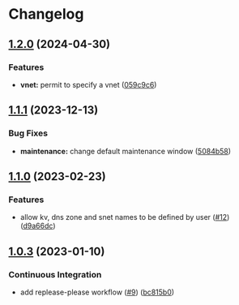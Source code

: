 # Changelog

## [1.2.0](https://github.com/camptocamp/terraform-azure-flexible-server/compare/v1.1.1...v1.2.0) (2024-04-30)


### Features

* **vnet:** permit to specify a vnet ([059c9c6](https://github.com/camptocamp/terraform-azure-flexible-server/commit/059c9c62fe7d36b22667f834982d8dec7d2d5cd7))

## [1.1.1](https://github.com/camptocamp/terraform-azure-flexible-server/compare/v1.1.0...v1.1.1) (2023-12-13)


### Bug Fixes

* **maintenance:** change default maintenance window ([5084b58](https://github.com/camptocamp/terraform-azure-flexible-server/commit/5084b586b71ea2270a767d0638305ec79c7eeb8c))

## [1.1.0](https://github.com/camptocamp/terraform-azure-flexible-server/compare/v1.0.4...v1.1.0) (2023-02-23)


### Features

* allow kv, dns zone and snet names to be defined by user ([#12](https://github.com/camptocamp/terraform-azure-flexible-server/issues/12)) ([d9a66dc](https://github.com/camptocamp/terraform-azure-flexible-server/commit/d9a66dc17fcff87022937d62028854cddf766f9c))

## [1.0.3](https://github.com/camptocamp/terraform-azure-flexible-server/compare/v1.0.2...v1.0.3) (2023-01-10)


### Continuous Integration

* add replease-please workflow ([#9](https://github.com/camptocamp/terraform-azure-flexible-server/issues/9)) ([bc815b0](https://github.com/camptocamp/terraform-azure-flexible-server/commit/bc815b0ab5961505e7ee6a25b4cefb596552486a))
